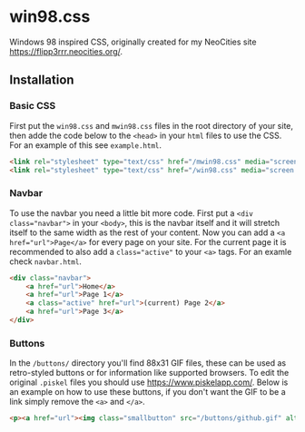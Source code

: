 # win98.css
Windows 98 inspired CSS, originally created for my NeoCities site https://flipp3rrr.neocities.org/.
## Installation
### Basic CSS
First put the `win98.css` and `mwin98.css` files in the root directory of your site, then adde the code below to the `<head>` in your `html` files to use the CSS. For an example of this see `example.html`.
```html
<link rel="stylesheet" type="text/css" href="/mwin98.css" media="screen, handheld">
<link rel="stylesheet" type="text/css" href="/win98.css" media="screen  and (min-width: 45em)">
```
### Navbar
To use the navbar you need a little bit more code. First put a `<div class="navbar">` in your `<body>`, this is the navbar itself and it will stretch itself to the same width as the rest of your content. Now you can add a `<a href="url">Page</a>` for every page on your site. For the current page it is recommended to also add a `class="active"` to your `<a>` tags. For an examle check `navbar.html`.
```html
<div class="navbar">
    <a href="url">Home</a>
    <a href="url">Page 1</a>
    <a class="active" href="url">(current) Page 2</a>
    <a href="url">Page 3</a>
</div>
```
### Buttons
In the `/buttons/` directory you'll find 88x31 GIF files, these can be used as retro-styled buttons or for information like supported browsers. To edit the original `.piskel` files you should use https://www.piskelapp.com/. Below is an example on how to use these buttons, if you don't want the GIF to be a link simply remove the `<a>` and `</a>`.
```html
<p><a href="url"><img class="smallbutton" src="/buttons/github.gif" alt="View this on my Github"></a></p>
```
